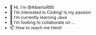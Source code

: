 - 👋 Hi, I’m @AlbertoR95
- 👀 I’m interested in Coding! Is my passion
- 🌱 I’m currently learning Java
- 💞️ I’m looking to collaborate on ...
- 📫 How to reach me Here!

<!---
AlbertoR95/AlbertoR95 is a ✨ special ✨ repository because its `README.md` (this file) appears on your GitHub profile.
You can click the Preview link to take a look at your changes.
--->
